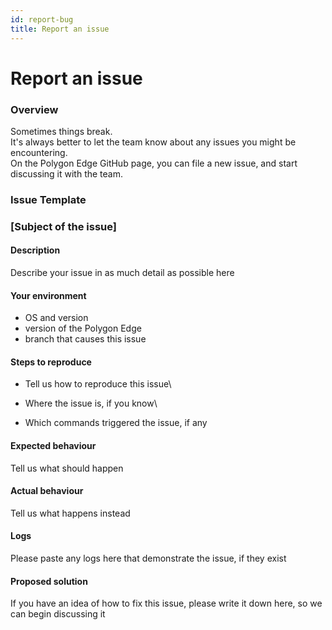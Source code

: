 ```yaml
---
id: report-bug
title: Report an issue
---
```


# Report an issue

### Overview

Sometimes things break.\
It's always better to let the team know about any issues you might be encountering.\
On the Polygon Edge GitHub page, you can file a new issue, and start discussing it with the team.

### Issue Template

### \[Subject of the issue]

#### Description

Describe your issue in as much detail as possible here

#### Your environment

* OS and version
* version of the Polygon Edge
* branch that causes this issue

#### Steps to reproduce

* Tell us how to reproduce this issue\

* Where the issue is, if you know\

* Which commands triggered the issue, if any

#### Expected behaviour

Tell us what should happen

#### Actual behaviour

Tell us what happens instead

#### Logs

Please paste any logs here that demonstrate the issue, if they exist

#### Proposed solution

If you have an idea of how to fix this issue, please write it down here, so we can begin discussing it
